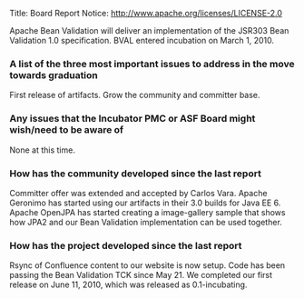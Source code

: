 Title: Board Report
Notice: http://www.apache.org/licenses/LICENSE-2.0

Apache Bean Validation will deliver an implementation of the JSR303 Bean Validation 1.0 specification.  BVAL entered incubation on March 1, 2010.


### A list of the three most important issues to address in the move towards graduation
First release of artifacts.
Grow the community and committer base.

### Any issues that the Incubator PMC or ASF Board might wish/need to be aware of
None at this time.

### How has the community developed since the last report
Committer offer was extended and accepted by Carlos Vara.
Apache Geronimo has started using our artifacts in their 3.0 builds for Java EE 6.
Apache OpenJPA has started creating a image-gallery sample that shows how JPA2 and our Bean Validation implementation can be used together.

### How has the project developed since the last report
Rsync of Confluence content to our website is now setup.
Code has been passing the Bean Validation TCK since May 21.
We completed our first release on June 11, 2010, which was released as 0.1-incubating.
